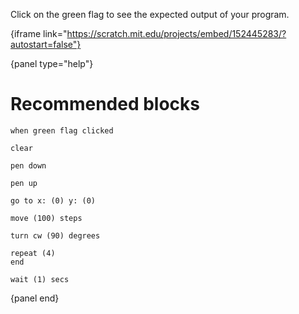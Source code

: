 Click on the green flag to see the expected output of your program.

{iframe link="https://scratch.mit.edu/projects/embed/152445283/?autostart=false"}

{panel type="help"}

# Recommended blocks

```scratch:split:random
when green flag clicked
```

```scratch:split:random
clear

pen down

pen up
```

```scratch:split:random
go to x: (0) y: (0)

move (100) steps

turn cw (90) degrees
```

```scratch:split:random
repeat (4)
end

wait (1) secs
```

{panel end}
